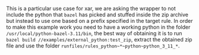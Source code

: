 This is a particular use case for xar, we are asking the wrapper to not include the python that `bazel` has picked and stuffed inside the zip archive but instead to use one based on a prefix specified in the target rule.
In order to make this example work you need to have a working python in the folder `/usr/local/python-bazel-3.11/bin`, the best way of obtaining it is to
run `bazel build //examples/external_python:test_zip`, extract the obtained zip file and use the folder `runfiles/rules_python~*~python~python_3_11_*`.

